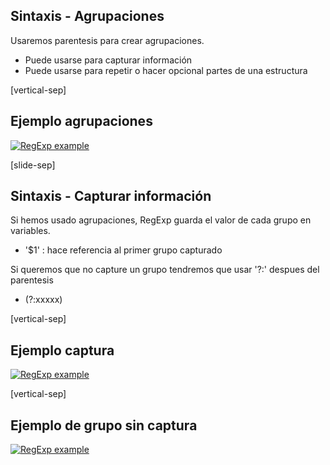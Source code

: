 ## Sintaxis - Agrupaciones

Usaremos parentesis para crear agrupaciones.
* Puede usarse para capturar información
* Puede usarse para repetir o hacer opcional partes de una estructura

[vertical-sep]

## Ejemplo agrupaciones

<a target="_blank" href="http://rubular.com/r/eOcY3xilWX">
    <img alt="RegExp example" class="img_80" data-src="images/regexp10.jpg"></img>
</a>

[slide-sep]

## Sintaxis - Capturar información

Si hemos usado agrupaciones, RegExp guarda el valor de cada grupo en variables.
* '$1' : hace referencia al primer grupo capturado

Si queremos que no capture un grupo tendremos que usar '?:' despues del parentesis 
* (?:xxxxx)

[vertical-sep]

## Ejemplo captura

<a target="_blank" href="http://rubular.com/r/8hvSyXGCFw">
    <img alt="RegExp example" class="img_80" data-src="images/regexp11.jpg"></img>
</a>

[vertical-sep]

## Ejemplo de grupo sin captura

<a target="_blank" href="http://rubular.com/r/1EULJnO3G7">
    <img alt="RegExp example" class="img_80" data-src="images/regexp12.jpg"></img>
</a>